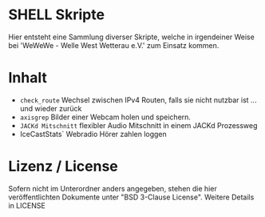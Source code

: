 # SHELL Skripte

Hier entsteht eine Sammlung diverser Skripte, welche in irgendeiner Weise bei 'WeWeWe - Welle West Wetterau e.V.' zum Einsatz kommen.

# Inhalt
* `check_route` Wechsel zwischen IPv4 Routen, falls sie nicht nutzbar ist ... und wieder zurück
* `axisgrep` Bilder einer Webcam holen und speichern.
* `JACKd Mitschnitt` flexibler Audio Mitschnitt in einem JACKd Prozessweg
* IceCastStats` Webradio Hörer zahlen loggen


# Lizenz / License

Sofern nicht im Unterordner anders angegeben, stehen die hier veröffentlichten Dokumente unter "BSD 3-Clause License". Weitere Details in LICENSE